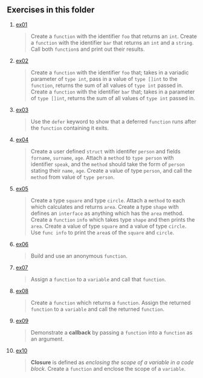 ## Exercises in this folder
1. [ex01](06.ex01.go)
   > Create a `function` with the identifier `foo` that returns an `int`. Create a `function` with the identifier `bar` that returns an `int` and a `string`. Call both `function`s and print out their results.
2. [ex02](06.ex02.go)
   > Create a `function` with the identifier `foo` that; takes in a variadic parameter of `type int`, pass in a value of `type []int` to the `function`, returns the sum of all values of `type int` passed in.
   > Create a `function` with the identifier `bar` that; takes in a parameter of `type []int`, returns the sum of all values of `type int` passed in.
3. [ex03](06.ex03.go)
   > Use the `defer` keyword to show that a deferred `function` runs after the `function` containing it exits.
4. [ex04](06.ex04.go)
   > Create a user defined `struct` with identifer `person` and fields `forname`, `surname`, `age`. Attach a `method` to `type person` with identifier `speak`, and the `method` should take the form of `person` stating their `name`, `age`.
   > Create a value of type `person`, and call the `method` from value of `type person`.
5. [ex05](06.ex05.go)
   > Create a type `square` and type `circle`. Attach a `method` to each which calculates and returns `area`.
   > Create a type `shape` with defines an `interface` as anything which has the `area` method.
   > Create a `function` `info` which takes type `shape` and then prints the `area`.
   > Create a value of type `square` and a value of type `circle`. Use `func info` to print the `area`s of the `square` and `circle`.
6. [ex06](06.ex06.go)
   > Build and use an anonymous `function`.
7. [ex07](06.ex07.go)
   > Assign a `function` to a `variable` and call that `function`.
8. [ex08](06.ex08.go)
   > Create a `function` which returns a `function`. Assign the returned `function` to a `variable` and call the returned `function`.
9. [ex09](06.ex09.go)
    > Demonstrate a **callback** by passing a `function` into a `function` as an argument.
10. [ex10](06.ex10.go)
    > **Closure** is defined as _enclosing the scope of a variable in a code block_. Create a `function` and enclose the scope of a `variable`.







